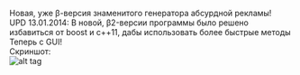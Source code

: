 Новая, уже β-версия знаменитого генератора абсурдной рекламы!<br/>
UPD 13.01.2014: В новой, β2-версии программы было решено избавиться от boost и c++11, дабы использовать более быстрые методы<br/>
Теперь с GUI!<br/>
Скриншот: <br/>
![alt tag](https://raw.github.com/reverendhomer/AdsGenerator/master/screenshots/screen1.png)
